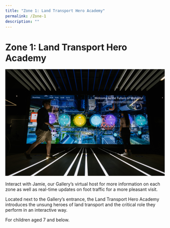 ```yaml
---
title: "Zone 1: Land Transport Hero Academy"
permalink: /Zone-1
description: ""
---
```


# Zone 1: Land Transport Hero Academy

![Alt text for image on Isomer site](/images/SMG_overview_wall.jpg)

Interact with Jamie, our Gallery’s virtual host for more information on each zone as well as real-time updates on foot traffic for a more pleasant visit.

Located next to the Gallery’s entrance, the Land Transport Hero Academy introduces the unsung heroes of land transport and the critical role they perform in an interactive way.

For children aged 7 and below.
